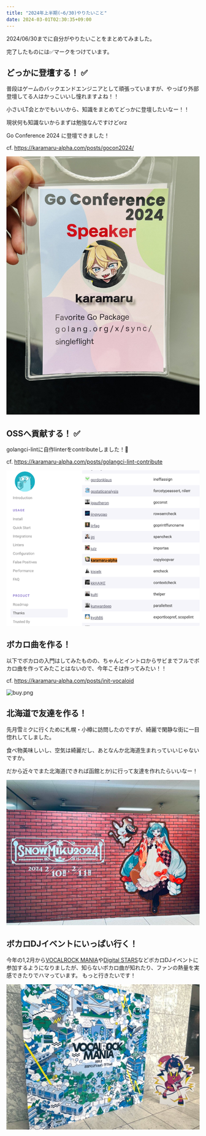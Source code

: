 ```yaml
---
title: "2024年上半期(~6/30)やりたいこと"
date: 2024-03-01T02:30:35+09:00
---
```


2024/06/30までに自分がやりたいことをまとめてみました。

<!--more-->

完了したものには✅マークをつけています。


## どっかに登壇する！ ✅

普段はゲームのバックエンドエンジニアとして頑張っていますが、やっぱり外部登壇してる人はかっこいいし憧れますよね！！

小さいLT会とかでもいいから、知識をまとめてどっかに登壇したいなー！！

現状何も知識ないからまずは勉強なんですけどorz

Go Conference 2024 に登壇できました！

cf. https://karamaru-alpha.com/posts/gocon2024/

![pass.png](./pass.png)

## OSSへ貢献する！ ✅

golangci-lintに自作linterをcontributeしました！🎉

cf. https://karamaru-alpha.com/posts/golangci-lint-contribute

![thanks.png](./thanks.png)

## ボカロ曲を作る！

以下でボカロの入門はしてみたものの、ちゃんとイントロからサビまでフルでボカロ曲を作ってみたことはないので、今年こそは作ってみたい！！

cf. https://karamaru-alpha.com/posts/init-vocaloid

![buy.png](./buy.png)

## 北海道で友達を作る！

先月雪ミクに行くために札幌・小樽に訪問したのですが、綺麗で閑静な街に一目惚れしてしました。

食べ物美味しいし、空気は綺麗だし、あとなんか北海道生まれっていいじゃないですか。

だから近々でまた北海道(できれば函館とか)に行って友達を作れたらいいなー！

![img.png](./img.png)

## ボカロDJイベントにいっぱい行く！

今年の1,2月から[VOCALROCK MANIA](https://www.vocalockmania.com/)や[Digital STARS](https://digitalstars.club/)などボカロDJイベントに参加するようになりましたが、知らないボカロ曲が知れたり、ファンの熱量を実感できたりでハマっています。
もっと行きたいです！

![mania.png](./mania.png)
